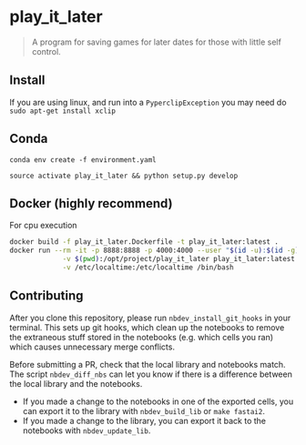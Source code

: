 # play_it_later
> A program for saving games for later dates for those with little self control.


## Install

If you are using linux, and run into a `PyperclipException` you may need do `sudo apt-get install xclip`

## Conda

`conda env create -f environment.yaml`

`source activate play_it_later && python setup.py develop`

## Docker (highly recommend)

For cpu execution
```bash
docker build -f play_it_later.Dockerfile -t play_it_later:latest .
docker run --rm -it -p 8888:8888 -p 4000:4000 --user "$(id -u):$(id -g)" \
             -v $(pwd):/opt/project/play_it_later play_it_later:latest \
             -v /etc/localtime:/etc/localtime /bin/bash
```

## Contributing

After you clone this repository, please run `nbdev_install_git_hooks` in your terminal. This sets up git hooks, which clean up the notebooks to remove the extraneous stuff stored in the notebooks (e.g. which cells you ran) which causes unnecessary merge conflicts.

Before submitting a PR, check that the local library and notebooks match. The script `nbdev_diff_nbs` can let you know if there is a difference between the local library and the notebooks.
* If you made a change to the notebooks in one of the exported cells, you can export it to the library with `nbdev_build_lib` or `make fastai2`.
* If you made a change to the library, you can export it back to the notebooks with `nbdev_update_lib`.

